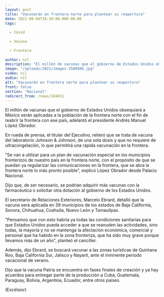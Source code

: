 ```yaml
---
layout: post
title: "Vacunarán en frontera norte para plantear su reapertura"
date: 2021-06-04T16:20:00.000-06:00
tags:
  
  - Covid
  
  - Vacuna
  
  - Frontera
  
author: nil
description: "El millón de vacunas que el gobierno de Estados Unidos obsequiará a México serán aplicadas a la población de la frontera norte"
image: "/uploads/2021/images-2589486.jpg"
video: nil
audio: nil
alt: "Vacunarán en frontera norte para plantear su reapertura"
front: false
section: "Nacional"
redirect_from: /news/184831
---
```


El millón de vacunas que el gobierno de Estados Unidos obsequiará a México serán aplicadas a la población de la frontera norte con el fin de reabrir la frontera con ese país, adelantó el presidente Andrés Manuel López Obrador. 

En rueda de prensa, el titular del Ejecutivo, reiteró que se trata de vacuna del laboratorio Johnson & Johnson, de una sola dosis y que no requiere de ultracongelación, lo que permitirá una rápida vacunación en la frontera.

"Se van a utilizar para un plan de vacunación especial en los municipios fronterizos de nuestro país en la frontera norte, con el propósito de que se puedan ya regularizar las comunicaciones en la frontera, que se abra la frontera norte lo más pronto posible", explicó López Obrador desde Palacio Nacional.

Dijo que, de ser necesario, se podrían adquirir más vacunas con la farmacéutica o solicitar otra dotación al gobierno de los Estados Unidos.

El secretario de Relaciones Exteriores, Marcelo Ebrard, detalló que la vacuna será aplicada en 39 municipios de los estados de Baja California, Sonora, Chihuahua, Coahuila, Nuevo León y Tamaulipas.

"Pensamos que con esto habría ya todas las condiciones sanitarias para que Estados Unidos pueda acceder a que se reanuden las actividades, sino todas, la mayoría y no se mantenga la afectación económica, comercial y personal que ha habido en la zona fronteriza, que ha sido muy grave porque llevamos más de un año", planteó el canciller.

Además, dijo Ebrard, se buscará vacunar a las zonas turísticas de Quintana Roo, Baja California Sur, Jalisco y Nayarit, ante el inminente periodo vacacional de verano.

Dijo que la vacuna Patria se encuentra en fases finales de creación y ya hay acuerdos para entregar parte de la producción a Cuba, Guatemala, Paraguay, Bolivia, Argentina, Ecuador, entre otros países.

(Excélsior)